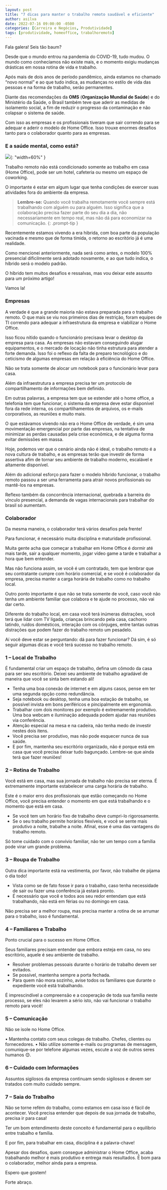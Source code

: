 ```yaml
---
layout: post
title: "7 dicas para manter o trabalho remoto saudável e eficiente"
author: asilva
date: 2022-07-16 09:00:00 -0500
categories: [Carreira e Negócios, Produtividade]
tags: [produtividade, homeoffice, trabalhoremoto]
---
```


Fala galera! Seis tão baum?

Desde que o mundo entrou na pandemia do COVID-19, tudo mudou. O mundo como conhecíamos não existe mais, e o momento exigiu mudanças drásticas em nossa rotina de vida e trabalho.

Após mais de dois anos de período pandêmico, ainda estamos no chamado “novo normal” e ao que tudo indica, as mudanças no estilo de vida das pessoas e na forma de trabalho, serão permanentes.

Diante das recomendações da **OMS** (**Organização Mundial de Saúde**) e do Ministério da Saúde, o Brasil também teve que aderir as medidas de isolamento social, a fim de reduzir o progresso da contaminação e não colapsar o sistema de saúde.

Com isso as empresas e os profissionais tiveram que sair correndo para se adequar e aderir o modelo de Home Office. Isso trouxe enormes desafios tanto para o colaborador quanto para as empresas.

### **E a saúde mental, como está?**

![](/assets/img/29/remoto1.png){: "width=60%" }

Trabalho remoto não está condicionado somente ao trabalho em casa (Home Office), pode ser um hotel, cafeteria ou mesmo um espaço de coworking.

O importante é estar em algum lugar que tenha condições de exercer suas atividades fora do ambiente da empresa.

>**Lembre-se:** Quando você trabalha remotamente você sempre está trabalhando com alguém ou para alguém. Isso significa que a colaboração precisa fazer parte do seu dia a dia, não necessariamente em tempo real, mas não dá para economizar na comunicação.
{: .prompt-tip }

Recentemente estamos vivendo a era hibrida, com boa parte da população vacinada e mesmo que de forma tímida, o retorno ao escritório já é uma realidade.

Como mencionei anteriormente, nada será como antes, o modelo 100% presencial dificilmente será adotado novamente, e ao que tudo indica, o híbrido será o modelo padrão.

O híbrido tem muitos desafios e ressalvas, mas vou deixar este assunto para um próximo artigo!

Vamos la!

### **Empresas**

A verdade é que a grande maioria não estava preparada para o trabalho remoto. O que mais se viu nos primeiros dias de restrição, foram equipes de TI correndo para adequar a infraestrutura da empresa e viabilizar o Home Office.

Isso ficou nítido quando o funcionário precisava levar o desktop da empresa para casa. As empresas não estavam conseguindo alugar equipamentos, e o mercado de locação não tinha estrutura para atender a forte demanda. Isso foi o reflexo da falta de preparo tecnológico e do ceticismo de algumas empresas em relação à eficiência do Home Office.

Não se trata somente de alocar um notebook para o funcionário levar para casa.

Além da infraestrutura a empresa precisa ter um protocolo de compartilhamento de informações bem definido.

Em outras palavras, a empresa tem que se estender até o home office, a telefonia tem que funcionar, o sistema da empresa deve estar disponível fora da rede interna, os compartilhamentos de arquivos, os e-mails corporativos, as reuniões e muito mais.

O que estávamos vivendo não era o Home Office de verdade, é sim uma movimentação emergencial por parte das empresas, na tentativa de minimizar as perdas causadas pela crise econômica, e de alguma forma evitar demissões em massa.

Hoje, podemos ver que o cenário ainda não é ideal, o trabalho remoto é a nova cultura de trabalho, e as empresas terão que investir de forma assertiva afim de tornar seu ambiente de trabalho moderno, escalável e altamente disponível.

Além do adicional esforço para fazer o modelo híbrido funcionar, o trabalho remoto passou a ser uma ferramenta para atrair novos profissionais ou mantê-los na empresas.

Reflexo também da concorrência internacional, quebrada a barreira do vínculo presencial, a demanda de vagas internacionais para trabalhar do brasil só aumentam.

### **Colaborador**

Da mesma maneira, o colaborador terá vários desafios pela frente!

Para funcionar, é necessário muita disciplina e maturidade profissional.

Muita gente acha que começar a trabalhar em Home Office é dormir até mais tarde, sair a qualquer momento, jogar vídeo game a tarde e trabalhar a hora que bem entender.

Mas não funciona assim, se você é um contratado, tem que lembrar que seu contratante cumpre com horário comercial, e se você é colaborador da empresa, precisa manter a carga horária de trabalho como no trabalho local.

Outro ponto importante é que não se trata somente de você, caso você não tenha um ambiente familiar que colabora e te ajude no processo, não vai dar certo.

Diferente do trabalho local, em casa você terá inúmeras distrações, você terá que lidar com TV ligada, crianças brincando pela casa, cachorro latindo, ruídos domésticos, interação com os cônjuges, entre tantas outras distrações que podem fazer do trabalho remoto um pesadelo.

Aí você deve estar se perguntando: dá para fazer funcionar? Dá sim, é só seguir algumas dicas e você terá sucesso no trabalho remoto.

### **1 – Local de Trabalho**

É fundamental criar um espaço de trabalho, defina um cômodo da casa para ser seu escritório. Deixei seu ambiente de trabalho agradável de maneira que você se sinta bem estando ali!

- Tenha uma boa conexão de internet e em alguns casos, pense em ter uma segunda opção como redundância.
- Seja notebook ou desktop, tenha uma boa estação de trabalho, se possível invista em bons periféricos e pincipalmente em ergonomia.
- Trabalhar com dois monitores por exemplo é extremamente produtivo. Uma boa webcam e iluminação adequada podem ajudar nas reuniões via conferência.
- Atenção especial na mesa e na cadeira, não tenha medo de investir nestes dois itens.
- Você precisa ser produtivo, mas não pode esquecer nunca de sua saúde.
- E por fim, mantenha seu escritório organizado, não é porque está em casa que você precisa deixar tudo bagunçado. Lembre-se que ainda terá que fazer reuniões!

### **2 – Rotina de Trabalho**

Você está em casa, mas sua jornada de trabalho não precisa ser eterna. É extremamente importante estabelecer uma carga horária de trabalho.

Este é o maior erro dos profissionais que estão começando no Home Office, você precisa entender o momento em que está trabalhando e o momento que está em casa.

- Se você tem um horário fixo de trabalho deve cumpri-lo rigorosamente.
- Se o seu trabalho permite horários flexíveis, e você se sente mais produtivo a noite, trabalhe a noite. Afinal, esse é uma das vantagens do trabalho remoto.

Só tome cuidado com o convívio familiar, não ter um tempo com a família pode virar um grande problema.

### **3 – Roupa de Trabalho**

Outra dica importante está na vestimenta, por favor, não trabalhe de pijama o dia todo!

- Vista como se de fato fosse ir para o trabalho, caso tenha necessidade de sair ou fazer uma conferência já estará pronto.
- É necessário que você e todos aos seu redor entendam que está trabalhando, não está em férias ou no domingo em casa.

Não precisa ser a melhor roupa, mas precisa manter a rotina de se arrumar para o trabalho, isso é fundamental.

### **4 – Familiares e Trabalho**

Ponto crucial para o sucesso em Home Office.

Seus familiares precisam entender que embora esteja em casa, no seu escritório, aquele é seu ambiente de trabalho.

- Resolver problemas pessoais durante o horário de trabalho devem ser evitados.
- Se possível, mantenha sempre a porta fechada.
- Para quem não mora sozinho, avise todos os familiares que durante o expediente você está trabalhando.

É imprescindível a compreensão e a cooperação de toda sua família neste processo, se eles não levarem a sério isto, não vai funcionar o trabalho remoto para você!

### **5 – Comunicação**

Não se isole no Home Office.

•	Mantenha contato com seus colegas de trabalho. Chefes, clientes ou fornecedores.
•	Não utilize somente e-mails ou programas de mensagem, comunique-se por telefone algumas vezes, escute a voz de outros seres humanos 😊.

### **6 – Cuidado com Informações**

Assuntos sigilosos da empresa continuam sendo sigilosos e devem ser tratados com muito cuidado sempre.

### **7 – Saia do Trabalho**

Não se torne refém do trabalho, como estamos em casa isso é fácil de acontecer. Você precisa entender que depois de sua jornada de trabalho, precisa ir para casa!

Ter um bom entendimento deste conceito é fundamental para o equilíbrio entre trabalho e família.

E por fim, para trabalhar em casa, disciplina é a palavra-chave!

Apesar dos desafios, quem consegue administrar o Home Office, acaba trabalhando melhor é mais produtivo e entrega mais resultados. É bom para o colaborador, melhor ainda para a empresa.

Espero que gostem!

Forte abraço.